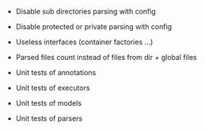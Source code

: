 * Disable sub directories parsing with config
* Disable protected or private parsing with config
* Useless interfaces (container factories ...)

* Parsed files count instead of files from dir + global files

* Unit tests of annotations
* Unit tests of executors
* Unit tests of models
* Unit tests of parsers